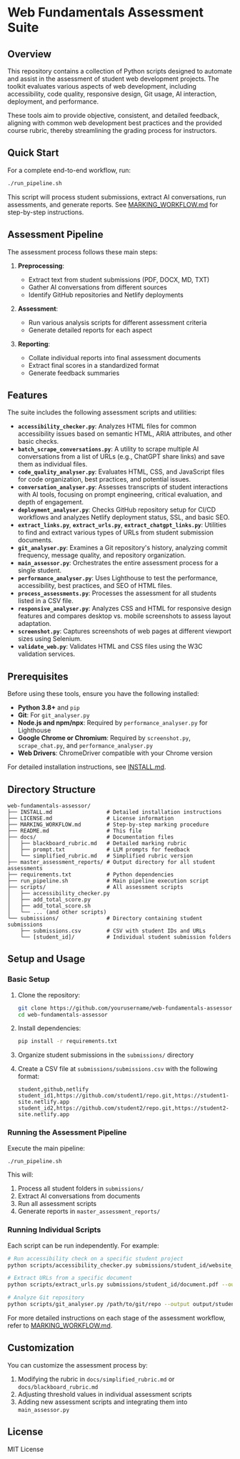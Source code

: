 # Web Fundamentals Assessment Suite

## Overview

This repository contains a collection of Python scripts designed to automate and assist in the assessment of student web development projects. The toolkit evaluates various aspects of web development, including accessibility, code quality, responsive design, Git usage, AI interaction, deployment, and performance.

These tools aim to provide objective, consistent, and detailed feedback, aligning with common web development best practices and the provided course rubric, thereby streamlining the grading process for instructors.

## Quick Start

For a complete end-to-end workflow, run:

```bash
./run_pipeline.sh
```

This script will process student submissions, extract AI conversations, run assessments, and generate reports. See [MARKING_WORKFLOW.md](MARKING_WORKFLOW.md) for step-by-step instructions.

## Assessment Pipeline

The assessment process follows these main steps:

1. **Preprocessing**:
   - Extract text from student submissions (PDF, DOCX, MD, TXT)
   - Gather AI conversations from different sources
   - Identify GitHub repositories and Netlify deployments

2. **Assessment**:
   - Run various analysis scripts for different assessment criteria 
   - Generate detailed reports for each aspect

3. **Reporting**:
   - Collate individual reports into final assessment documents
   - Extract final scores in a standardized format
   - Generate feedback summaries

## Features

The suite includes the following assessment scripts and utilities:

* **`accessibility_checker.py`**: Analyzes HTML files for common accessibility issues based on semantic HTML, ARIA attributes, and other basic checks.
* **`batch_scrape_conversations.py`**: A utility to scrape multiple AI conversations from a list of URLs (e.g., ChatGPT share links) and save them as individual files.
* **`code_quality_analyser.py`**: Evaluates HTML, CSS, and JavaScript files for code organization, best practices, and potential issues.
* **`conversation_analyser.py`**: Assesses transcripts of student interactions with AI tools, focusing on prompt engineering, critical evaluation, and depth of engagement.
* **`deployment_analyser.py`**: Checks GitHub repository setup for CI/CD workflows and analyzes Netlify deployment status, SSL, and basic SEO.
* **`extract_links.py`**, **`extract_urls.py`**, **`extract_chatgpt_links.py`**: Utilities to find and extract various types of URLs from student submission documents.
* **`git_analyser.py`**: Examines a Git repository's history, analyzing commit frequency, message quality, and repository organization.
* **`main_assessor.py`**: Orchestrates the entire assessment process for a single student.
* **`performance_analyser.py`**: Uses Lighthouse to test the performance, accessibility, best practices, and SEO of HTML files.
* **`process_assessments.py`**: Processes the assessment for all students listed in a CSV file.
* **`responsive_analyser.py`**: Analyzes CSS and HTML for responsive design features and compares desktop vs. mobile screenshots to assess layout adaptation.
* **`screenshot.py`**: Captures screenshots of web pages at different viewport sizes using Selenium.
* **`validate_web.py`**: Validates HTML and CSS files using the W3C validation services.

## Prerequisites

Before using these tools, ensure you have the following installed:

* **Python 3.8+** and `pip`
* **Git**: For `git_analyser.py`
* **Node.js and npm/npx**: Required by `performance_analyser.py` for Lighthouse
* **Google Chrome or Chromium**: Required by `screenshot.py`, `scrape_chat.py`, and `performance_analyser.py`
* **Web Drivers**: ChromeDriver compatible with your Chrome version

For detailed installation instructions, see [INSTALL.md](INSTALL.md).

## Directory Structure

```
web-fundamentals-assessor/
├── INSTALL.md                 # Detailed installation instructions
├── LICENSE.md                 # License information
├── MARKING_WORKFLOW.md        # Step-by-step marking procedure
├── README.md                  # This file
├── docs/                      # Documentation files
│   ├── blackboard_rubric.md   # Detailed marking rubric
│   ├── prompt.txt             # LLM prompts for feedback
│   └── simplified_rubric.md   # Simplified rubric version
├── master_assessment_reports/ # Output directory for all student assessments
├── requirements.txt           # Python dependencies
├── run_pipeline.sh            # Main pipeline execution script
├── scripts/                   # All assessment scripts
│   ├── accessibility_checker.py
│   ├── add_total_score.py
│   ├── add_total_score.sh
│   └── ... (and other scripts)
└── submissions/               # Directory containing student submissions
    ├── submissions.csv        # CSV with student IDs and URLs 
    └── [student_id]/          # Individual student submission folders
```

## Setup and Usage

### Basic Setup

1. Clone the repository:
   ```bash
   git clone https://github.com/yourusername/web-fundamentals-assessor.git
   cd web-fundamentals-assessor
   ```

2. Install dependencies:
   ```bash
   pip install -r requirements.txt
   ```

3. Organize student submissions in the `submissions/` directory

4. Create a CSV file at `submissions/submissions.csv` with the following format:
   ```
   student,github,netlify
   student_id1,https://github.com/student1/repo.git,https://student1-site.netlify.app
   student_id2,https://github.com/student2/repo.git,https://student2-site.netlify.app
   ```

### Running the Assessment Pipeline

Execute the main pipeline:
```bash
./run_pipeline.sh
```

This will:
1. Process all student folders in `submissions/`
2. Extract AI conversations from documents
3. Run all assessment scripts
4. Generate reports in `master_assessment_reports/`

### Running Individual Scripts

Each script can be run independently. For example:

```bash
# Run accessibility check on a specific student project
python scripts/accessibility_checker.py submissions/student_id/website_folder --output-dir output/student_id/accessibility_reports

# Extract URLs from a specific document
python scripts/extract_urls.py submissions/student_id/document.pdf --output links.txt

# Analyze Git repository
python scripts/git_analyser.py /path/to/git/repo --output output/student_id/git_reports
```

For more detailed instructions on each stage of the assessment workflow, refer to [MARKING_WORKFLOW.md](MARKING_WORKFLOW.md).

## Customization

You can customize the assessment process by:

1. Modifying the rubric in `docs/simplified_rubric.md` or `docs/blackboard_rubric.md`
2. Adjusting threshold values in individual assessment scripts
3. Adding new assessment scripts and integrating them into `main_assessor.py`

## License

MIT License
